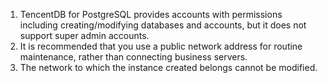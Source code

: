 
1. TencentDB for PostgreSQL provides accounts with permissions including creating/modifying databases and accounts, but it does not support super admin accounts.
2. It is recommended that you use a public network address for routine maintenance, rather than connecting business servers.
3. The network to which the instance created belongs cannot be modified.

